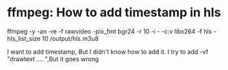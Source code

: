 
# ffmpeg: How to add timestamp in hls

ffmpeg -y -an -re -f rawvideo -pix_fmt bgr24 -r 10 -i - -c:v libx264 -f hls -hls_list_size 10 /output/hls.m3u8

I want to add timestamp, But I didn't know how to add it.
I try to add -vf "drawtext .... ",But it goes wrong

        